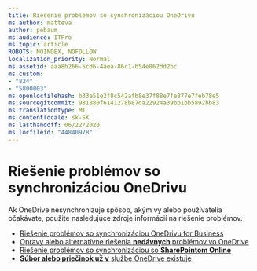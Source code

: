 ```yaml
---
title: Riešenie problémov so synchronizáciou OneDrivu
ms.author: matteva
author: pebaum
ms.audience: ITPro
ms.topic: article
ROBOTS: NOINDEX, NOFOLLOW
localization_priority: Normal
ms.assetid: aaa8b266-5cd6-4aea-86c1-b54e062dd2bc
ms.custom:
- "824"
- "5800003"
ms.openlocfilehash: b33e51e2f8c542afb8e37f88e7fe877e7feb78e5
ms.sourcegitcommit: 981880f6141278b87da22924a39bb1bb5892bb83
ms.translationtype: MT
ms.contentlocale: sk-SK
ms.lasthandoff: 06/22/2020
ms.locfileid: "44840978"
---
```

# <a name="fix-onedrive-sync-problems"></a>Riešenie problémov so synchronizáciou OneDrivu

Ak OneDrive nesynchronizuje spôsob, akým vy alebo používatelia očakávate, použite nasledujúce zdroje informácií na riešenie problémov.

- [Riešenie problémov so synchronizáciou OneDrivu for Business](https://support.microsoft.com/office/207e983e-146d-404c-a994-672ef29e1f90)
- [Opravy alebo alternatívne riešenia **nedávnych** problémov vo OneDrive](https://support.office.com/article/36110213-f3f6-490d-8cb7-3833539def0b)
- [Riešenie problémov so synchronizáciou so **SharePointom Online**](https://support.office.com/article/207e983e-146d-404c-a994-672ef29e1f90)
- [**Súbor alebo priečinok už v** službe OneDrive existuje](https://support.microsoft.com/office/7b8044ad-438d-41db-bbbf-4f66b8890408)

